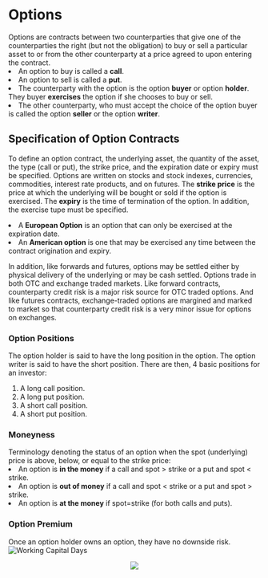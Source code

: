 <h1>Options</h1>
Options are contracts between two counterparties that give one of the counterparties the right (but not the obligation) to buy or sell a particular asset to or from the other counterparty at a price agreed to upon entering the contract. 

<li>An option to buy is called a <b>call</b>.</li>
<li>An option to sell is called a <b>put</b>.</li>
<li>The counterparty with the option is the option <b>buyer</b> or option <b>holder</b>. They buyer <b>exercises</b> the option if she chooses to buy or sell.</li>
<li>The other counterparty, who must accept the choice of the option buyer is called the option <b>seller</b> or the option <b>writer</b>.</li>

<h2>Specification of Option Contracts</h2>

To define an option contract, the underlying asset, the quantity of the asset, the type (call or put), the strike price, and the expiration date or expiry must be specified. Options are written on stocks and stock indexes, currencies, commodities, interest rate products, and on futures. The __strike price__ is the price at which the underlying will be bought or sold if the option is exercised. The __expiry__ is the time of termination of the option. In addition, the exercise tupe must be specified.
<li>A <b>European Option</b> is an option that can only be exercised at the expiration date.</li>
<li>An <b>American option</b> is one that may be exercised any time between the contract origination and expiry.</li>

In addition, like forwards and futures, options may be settled either by physical delivery of the underlying or may be cash settled. Options trade in both OTC and exchange traded markets. Like forward contracts, counterparty credit risk is a major risk source for OTC traded options. And like futures contracts, exchange-traded options are margined and marked to market so that counterparty credit risk is a very minor issue for options on exchanges.

<h3>Option Positions</h3>
The option holder is said to have the long position in the option. The option writer is said to have the short position. There are then, 4 basic positions for an investor:
<ol>
  <li>A long call position.</li>
  <li>A long put position.</li>
  <li>A short call position.</li>
  <li>A short put position.</li>
</ol>

<h3>Moneyness</h3>
Terminology denoting the status of an option when the spot (underlying) price is above, below, or equal to the strike price:
<li>An option is <b>in the money</b> if a call and spot > strike or a put and spot < strike.</li>
<li>An option is <b>out of money</b> if a call and spot < strike or a put and spot > strike.</li>
<li>An option is <b>at the money</b> if spot=strike (for both calls and puts).</li>

<h3>Option Premium</h3>
Once an option holder owns an option, they have no downside risk. 









<img src="../Images/S9_working_Capital_days.png" alt="Working Capital Days"/>

<p align="center">
<img src="https://render.githubusercontent.com/render/math?math=">
</p>

